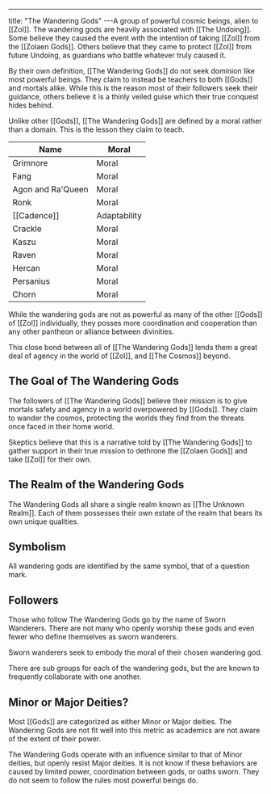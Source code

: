 ---
title: "The Wandering Gods"
---A group of powerful cosmic beings, alien to [[Zol]]. The wandering gods are heavily associated with [[The Undoing]]. Some believe they caused the event with the intention of taking [[Zol]] from the [[Zolaen Gods]]. Others believe that they came to protect [[Zol]] from future Undoing, as guardians who battle whatever truly caused it.

By their own definition, [[The Wandering Gods]] do not seek dominion like most powerful beings. They claim to instead be teachers to both [[Gods]] and mortals alike. While this is the reason most of their followers seek their guidance, others believe it is a thinly veiled guise which their true conquest hides behind.

Unlike other [[Gods]], [[The Wandering Gods]] are defined by a moral rather than a domain. This is the lesson they claim to teach.

Name | Moral
------------ | ------------
Grimnore | Moral
Fang | Moral
Agon and Ra'Queen | Moral
Ronk | Moral
[[Cadence]] | Adaptability
Crackle | Moral
Kaszu | Moral
Raven | Moral
Hercan | Moral
Persanius | Moral
Chorn | Moral

While the wandering gods are not as powerful as many of the other [[Gods]] of [[Zol]] individually, they posses more coordination and cooperation than any other pantheon or alliance between divinities.

This close bond between all of [[The Wandering Gods]] lends them a great deal of agency in the world of [[Zol]], and [[The Cosmos]] beyond.

## The Goal of The Wandering Gods
The followers of [[The Wandering Gods]] believe their mission is to give mortals safety and agency in a world overpowered by [[Gods]]. They claim to wander the cosmos, protecting the worlds they find from the threats once faced in their home world.

Skeptics believe that this is a narrative told by [[The Wandering Gods]] to gather support in their true mission to dethrone the [[Zolaen Gods]] and take [[Zol]] for their own.

## The Realm of the Wandering Gods
The Wandering Gods all share a single realm known as [[The Unknown Realm]]. Each of them possesses their own estate of the realm that bears its own unique qualities.

## Symbolism
All wandering gods are identified by the same symbol, that of a question mark.

## Followers
Those who follow The Wandering Gods go by the name of Sworn Wanderers. There are not many who openly worship these gods and even fewer who define themselves as sworn wanderers.

Sworn wanderers seek to embody the moral of their chosen wandering god.

There are sub groups for each of the wandering gods, but the are known to frequently collaborate with one another.

## Minor or Major Deities?
Most [[Gods]] are categorized as either Minor or Major deities. The Wandering Gods are not fit well into this metric as academics are not aware of the extent of their power.

The Wandering Gods operate with an influence similar to that of Minor deities, but openly resist Major deities. It is not know if these behaviors are caused by limited power, coordination between gods, or oaths sworn. They do not seem to follow the rules most powerful beings do.